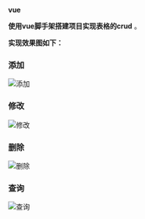  **vue** 

 **使用vue脚手架搭建项目实现表格的crud** 。

 
 **实现效果图如下：** 

### 添加
![添加](https://images.gitee.com/uploads/images/2020/0519/230554_744ba32f_5420874.png "add.png")


### 修改
![修改](https://images.gitee.com/uploads/images/2020/0519/230623_3cdeefca_5420874.png "修改.png")


### 删除
![删除](https://images.gitee.com/uploads/images/2020/0519/230642_d877e10d_5420874.png "delete.png")


### 查询
![查询](https://images.gitee.com/uploads/images/2020/0519/230856_e7c7a8f8_5420874.png "查询.png")




